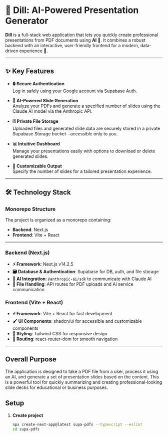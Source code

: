 # 🎯 Dill: AI-Powered Presentation Generator

**Dill** is a full-stack web application that lets you quickly create professional presentations from PDF documents using **AI** 🤖. It combines a robust backend with an interactive, user-friendly frontend for a modern, data-driven experience 🚀.

---

## ✨ Key Features

- **🔒 Secure Authentication**  
  Log in safely using your Google account via Supabase Auth.

- **🧠 AI-Powered Slide Generation**  
  Analyze your PDFs and generate a specified number of slides using the Claude AI model via the Anthropic API.

- **🗄️ Private File Storage**  
  Uploaded files and generated slide data are securely stored in a private Supabase Storage bucket—accessible only to you.

- **📊 Intuitive Dashboard**  
  Manage your presentations easily with options to download or delete generated slides.

- **🎨 Customizable Output**  
  Specify the number of slides for a tailored presentation experience.

---

## 🛠️ Technology Stack

### Monorepo Structure
The project is organized as a monorepo containing:

- **Backend**: Next.js  
- **Frontend**: Vite + React

---

### Backend (Next.js)
- **⚡ Framework**: Next.js v14.2.5  
- **🗃️ Database & Authentication**: Supabase for DB, auth, and file storage  
- **🤖 AI Integration**: `@anthropic-ai/sdk` to communicate with Claude AI  
- **📄 File Handling**: API routes for PDF uploads and AI service communication  

### Frontend (Vite + React)
- **⚡ Framework**: Vite + React for fast development  
- **🖌️ UI Components**: shadcn/ui for accessible and customizable components  
- **🎨 Styling**: Tailwind CSS for responsive design  
- **🔗 Routing**: react-router-dom for smooth navigation  

---
## Overall Purpose

The application is designed to take a PDF file from a user, process it using an AI, and generate a set of presentation slides based on the content. This is a powerful tool for quickly summarizing and creating professional-looking slide decks for educational or business purposes.

## Setup

1. **Create project**
   ```bash
   npx create-next-app@latest supa-pdfs --typescript --eslint
   cd supa-pdfs
